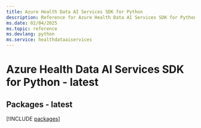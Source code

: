 ```yaml
---
title: Azure Health Data AI Services SDK for Python
description: Reference for Azure Health Data AI Services SDK for Python
ms.date: 02/04/2025
ms.topic: reference
ms.devlang: python
ms.service: healthdataaiservices
---
```

# Azure Health Data AI Services SDK for Python - latest
## Packages - latest
[!INCLUDE [packages](health-data-ai-services-index.md)]